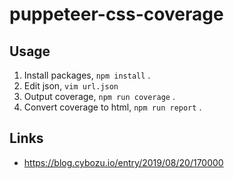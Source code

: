 # puppeteer-css-coverage

## Usage

1. Install packages, `npm install` .
1. Edit json, `vim url.json`
1. Output coverage, `npm run coverage` .
1. Convert coverage to html, `npm run report` .

## Links

- https://blog.cybozu.io/entry/2019/08/20/170000
